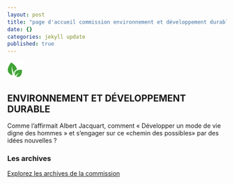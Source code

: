 ```yaml
---
layout: post
title: "page d'accueil commission environnement et développement durable"
date: {}
categories: jekyll update
published: true
---
```


![logo commission](../../images/iconeEnvironnement.PNG)   

## ENVIRONNEMENT ET DÉVELOPPEMENT DURABLE
Comme  l’affirmait Albert Jacquart, comment « Développer un mode de vie  digne des hommes » et s’engager sur ce «chemin des possibles» par des idées nouvelles ?

### Les archives

[Explorez les archives de la commission](archives/ "lien vers les archives")
